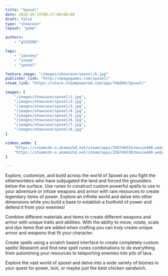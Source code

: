 ```yaml
---
title: "Spoxel"
date: 2019-10-15T06:27:00+00:00
draft: false
type: "showcase"
layout: "game"

authors:
    - "glh3586"

tags:
    - "jmonkey"
    - "steam"
    - "spoxel"

feature_image: "/images/showcase/spoxel/6.jpg"
publisher_link: "http://epagagames.com/spoxel/"
steam_link: "https://store.steampowered.com/app/746880/Spoxel/"

images: [
    "/images/showcase/spoxel/1.jpg",
    "/images/showcase/spoxel/2.jpg",
    "/images/showcase/spoxel/3.jpg",
    "/images/showcase/spoxel/4.jpg",
    "/images/showcase/spoxel/5.jpg",
    "/images/showcase/spoxel/6.jpg",
    "/images/showcase/spoxel/7.jpg",
    "/images/showcase/spoxel/8.jpg"
]

videos_webm: [
    "https://steamcdn-a.akamaihd.net/steam/apps/256746524/movie480.webm",
    "https://steamcdn-a.akamaihd.net/steam/apps/256746530/movie480.webm"
]

---
```


Explore, customize, and build across the world of Spoxel as you fight the otherworlders who have subjugated the land and forced the grounders below the surface. Use runes to construct custom powerful spells to use in your adventure or infuse weapons and armor with rare resources to create legendary items of power. Explore an infinite world and delve into other dimensions while you build a base to establish a foothold of power and defend it from your enemies!

Combine different materials and items to create different weapons and armor with unique traits and abilities. With the ability to move, rotate, scale and dye items that are added when crafting you can truly create unique armor and weapons that fit your character.

Create spells using a scratch based interface to create completely custom spells! Research and find new spell runes combinations to do everything from automining your resources to teleporting enemies into pits of lava.

Explore the vast world of spoxel and delve into a wide variety of biomes in your quest for power, loot, or maybe just the best chicken sandwich.
